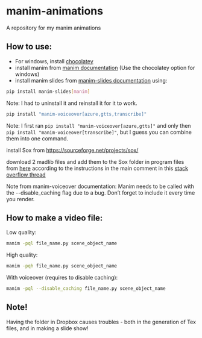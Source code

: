 # manim-animations
A repository for my manim animations

## How to use:
* For windows, install [chocolatey](https://chocolatey.org/install)
* install manim from [manim documentation](https://docs.manim.community/en/stable/installation.html) (Use the chocolatey option for windows)
* install manim slides from  [manim-slides documentation](https://www.manim.community/plugin/manim-slides/) using:
```bash
pip install manim-slides[manim]
```
 Note: I had to uninstall it and reinstall it for it to work.
```bash
pip install "manim-voiceover[azure,gtts,transcribe]"
```
Note: I first ran `pip install "manim-voiceover[azure,gtts]"` and only then `pip install "manim-voiceover[transcribe]"`, but I guess you can combine them into one command.

install Sox from https://sourceforge.net/projects/sox/

download 2 madlib files and add them to the Sox folder in program files from [here](https://app.box.com/s/tzn5ohyh90viedu3u90w2l2pmp2bl41t) according to the instructions in the main comment in this [stack overflow thread](https://stackoverflow.com/questions/3537155/sox-fail-util-unable-to-load-mad-decoder-library-libmad-function-mad-stream)


Note from manim-voiceover documentation:
Manim needs to be called with the --disable_caching flag due to a bug. Don’t forget to include it every time you render.

## How to make a video file:
Low quality:
```bash
manim -pql file_name.py scene_object_name
```
High quality:
```bash
manim -pqh file_name.py scene_object_name
```

With voiceover (requires to disable caching):
```bash
manim -pql --disable_caching file_name.py scene_object_name
```

## Note!
Having the folder in Dropbox causes troubles - both in the generation of Tex files, and in making a slide show!
